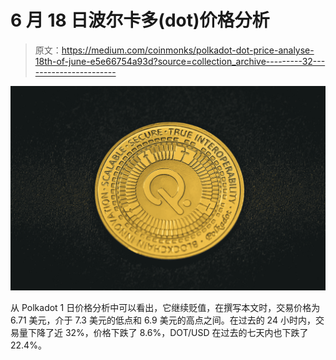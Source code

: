 # 6 月 18 日波尔卡多(dot)价格分析

> 原文：<https://medium.com/coinmonks/polkadot-dot-price-analyse-18th-of-june-e5e66754a93d?source=collection_archive---------32----------------------->

![](img/e88e4ad514b5c9b08aa5c9ab1db3e84b.png)

从 Polkadot 1 日价格分析中可以看出，它继续贬值，在撰写本文时，交易价格为 6.71 美元，介于 7.3 美元的低点和 6.9 美元的高点之间。在过去的 24 小时内，交易量下降了近 32%，价格下跌了 8.6%，DOT/USD 在过去的七天内也下跌了 22.4%。